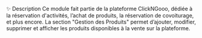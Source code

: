 ✨ Description
Ce module fait partie de la plateforme ClickNGooo, dédiée à la réservation d'activités, l’achat de produits, la réservation de covoiturage, et plus encore.
La section "Gestion des Produits" permet d’ajouter, modifier, supprimer et afficher les produits disponibles à la vente sur la plateforme.

